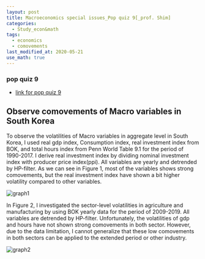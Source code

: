 ```yaml
---
layout: post
title: Macroeconomics special issues_Pop quiz 9[_prof. Shim]
categories:
  - Study_econ&math
tags:
  - economics
  - comovements
last_modified_at: 2020-05-21
use_math: true
---
```

### pop quiz 9

* [link for pop quiz 9](https://drive.google.com/uc?export=view&id=1vl75HSw-CnXzEwHzLVZPINes8LzMz0wN)  


## Observe comovements of Macro variables in South Korea 

To observe the volatilities of Macro variables in aggregate level in
South Korea, I used real gdp index, Consumption index, real investment
index from BOK, and total hours index from Penn World Table 9.1 for the
period of 1990-2017. I derive real investment index by dividing nominal
investment index with producer price index(ppi). All variables are
yearly and detrended by HP-filter. As we can see in Figure 1, most of
the variables shows strong comovements, but the real investment index
have shown a bit higher volatility compared to other variables.

![graph1](https://drive.google.com/uc?export=view&id=1oFavwvSV6ql-pA0Ko4aLWL-pWk2KAJsD)

In Figure 2, I investigated the sector-level volatilities in agriculture
and manufacturing by using BOK yearly data for the period of 2009-2019.
All variables are detrended by HP-filter. Unfortunately, the
volatilities of gdp and hours have not shown strong comovements in both
sector. However, due to the data limitation, I cannot generalize that
these low comovements in both sectors can be applied to the extended
period or other industry.


![graph2](https://drive.google.com/uc?export=view&id=13BuPPTAzWWX5cRbKuOxL_He_E9cUfesA)
